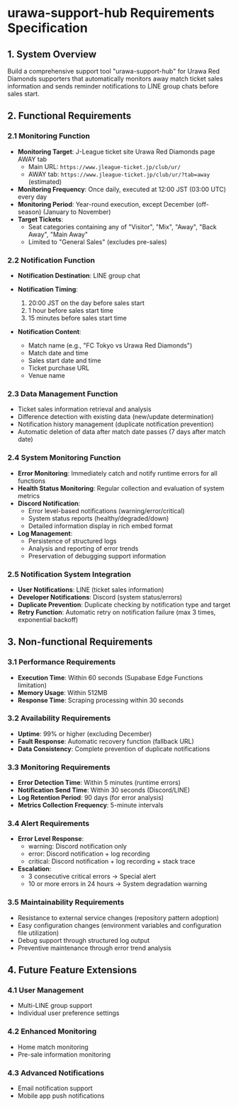 # urawa-support-hub Requirements Specification

## 1. System Overview

Build a comprehensive support tool "urawa-support-hub" for Urawa Red Diamonds supporters that
automatically monitors away match ticket sales information and sends reminder notifications to LINE
group chats before sales start.

## 2. Functional Requirements

### 2.1 Monitoring Function

- **Monitoring Target**: J-League ticket site Urawa Red Diamonds page AWAY tab
  - Main URL: `https://www.jleague-ticket.jp/club/ur/`
  - AWAY tab: `https://www.jleague-ticket.jp/club/ur/?tab=away` (estimated)
- **Monitoring Frequency**: Once daily, executed at 12:00 JST (03:00 UTC) every day
- **Monitoring Period**: Year-round execution, except December (off-season) (January to November)
- **Target Tickets**:
  - Seat categories containing any of "Visitor", "Mix", "Away", "Back Away", "Main Away"
  - Limited to "General Sales" (excludes pre-sales)

### 2.2 Notification Function

- **Notification Destination**: LINE group chat
- **Notification Timing**:
  1. 20:00 JST on the day before sales start
  2. 1 hour before sales start time
  3. 15 minutes before sales start time

- **Notification Content**:
  - Match name (e.g., "FC Tokyo vs Urawa Red Diamonds")
  - Match date and time
  - Sales start date and time
  - Ticket purchase URL
  - Venue name

### 2.3 Data Management Function

- Ticket sales information retrieval and analysis
- Difference detection with existing data (new/update determination)
- Notification history management (duplicate notification prevention)
- Automatic deletion of data after match date passes (7 days after match date)

### 2.4 System Monitoring Function

- **Error Monitoring**: Immediately catch and notify runtime errors for all functions
- **Health Status Monitoring**: Regular collection and evaluation of system metrics
- **Discord Notification**:
  - Error level-based notifications (warning/error/critical)
  - System status reports (healthy/degraded/down)
  - Detailed information display in rich embed format
- **Log Management**:
  - Persistence of structured logs
  - Analysis and reporting of error trends
  - Preservation of debugging support information

### 2.5 Notification System Integration

- **User Notifications**: LINE (ticket sales information)
- **Developer Notifications**: Discord (system status/errors)
- **Duplicate Prevention**: Duplicate checking by notification type and target
- **Retry Function**: Automatic retry on notification failure (max 3 times, exponential backoff)

## 3. Non-functional Requirements

### 3.1 Performance Requirements

- **Execution Time**: Within 60 seconds (Supabase Edge Functions limitation)
- **Memory Usage**: Within 512MB
- **Response Time**: Scraping processing within 30 seconds

### 3.2 Availability Requirements

- **Uptime**: 99% or higher (excluding December)
- **Fault Response**: Automatic recovery function (fallback URL)
- **Data Consistency**: Complete prevention of duplicate notifications

### 3.3 Monitoring Requirements

- **Error Detection Time**: Within 5 minutes (runtime errors)
- **Notification Send Time**: Within 30 seconds (Discord/LINE)
- **Log Retention Period**: 90 days (for error analysis)
- **Metrics Collection Frequency**: 5-minute intervals

### 3.4 Alert Requirements

- **Error Level Response**:
  - warning: Discord notification only
  - error: Discord notification + log recording
  - critical: Discord notification + log recording + stack trace
- **Escalation**:
  - 3 consecutive critical errors → Special alert
  - 10 or more errors in 24 hours → System degradation warning

### 3.5 Maintainability Requirements

- Resistance to external service changes (repository pattern adoption)
- Easy configuration changes (environment variables and configuration file utilization)
- Debug support through structured log output
- Preventive maintenance through error trend analysis

## 4. Future Feature Extensions

### 4.1 User Management

- Multi-LINE group support
- Individual user preference settings

### 4.2 Enhanced Monitoring

- Home match monitoring
- Pre-sale information monitoring

### 4.3 Advanced Notifications

- Email notification support
- Mobile app push notifications
